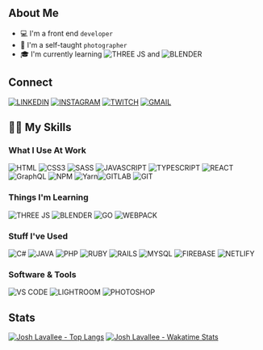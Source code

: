 ## About Me
* 💻 I'm a front end `developer`
* 📸 I'm a self-taught `photographer`
* 🎓 I'm currently learning ![THREE JS](https://img.shields.io/badge/threejs-black?style=for-the-badge&logo=three.js&logoColor=white) and ![BLENDER](https://img.shields.io/badge/blender-%23F5792A.svg?style=for-the-badge&logo=blender&logoColor=white)

## Connect
[![LINKEDIN](https://img.shields.io/badge/linkedin-%230077B5.svg?style=for-the-badge&logo=linkedin&logoColor=white)](https://www.linkedin.com/in/josh-lavallee/)
[![INSTAGRAM](https://img.shields.io/badge/INSTAGRAM-%23E4405F.svg?style=for-the-badge&logo=Instagram&logoColor=white)](https://www.instagram.com/yoshigrams/)
[![TWITCH](https://img.shields.io/badge/TWITCH-%239146FF.svg?style=for-the-badge&logo=Twitch&logoColor=white)](https://www.twitch.com/yoshigrams/)
[![GMAIL](https://img.shields.io/badge/Gmail-D14836?style=for-the-badge&logo=gmail&logoColor=white)](mailto:j.lavallee.dev@gmail.com)

## 🤹‍♂️ My Skills

### What I Use At Work
![HTML](https://img.shields.io/badge/html5-%23E34F26.svg?style=for-the-badge&logo=html5&logoColor=white)
![CSS3](https://img.shields.io/badge/css3-%231572B6.svg?style=for-the-badge&logo=css3&logoColor=white)
![SASS](https://img.shields.io/badge/SASS-hotpink.svg?style=for-the-badge&logo=SASS&logoColor=white)
![JAVASCRIPT](https://img.shields.io/badge/javascript-%23323330.svg?style=for-the-badge&logo=javascript&logoColor=%23F7DF1E)
![TYPESCRIPT](https://img.shields.io/badge/typescript-%23007ACC.svg?style=for-the-badge&logo=typescript&logoColor=white)
![REACT](https://img.shields.io/badge/React-20232A?style=for-the-badge&logo=react&logoColor=61DAFB)
![GraphQL](https://img.shields.io/badge/-GraphQL-E10098?style=for-the-badge&logo=graphql&logoColor=white)
![NPM](https://img.shields.io/badge/NPM-%23000000.svg?style=for-the-badge&logo=npm&logoColor=white)
![Yarn](https://img.shields.io/badge/yarn-%232C8EBB.svg?style=for-the-badge&logo=yarn&logoColor=white)![GITLAB](https://img.shields.io/badge/GitLabCI-%23181717.svg?style=for-the-badge&logo=gitlab&logoColor=white)
![GIT](https://img.shields.io/badge/git-%23F05033.svg?style=for-the-badge&logo=git&logoColor=white)

### Things I'm Learning
![THREE JS](https://img.shields.io/badge/threejs-black?style=for-the-badge&logo=three.js&logoColor=white)
![BLENDER](https://img.shields.io/badge/blender-%23F5792A.svg?style=for-the-badge&logo=blender&logoColor=white)
![GO](https://img.shields.io/badge/go-%2300ADD8.svg?style=for-the-badge&logo=go&logoColor=white)
![WEBPACK](https://img.shields.io/badge/webpack-%238DD6F9.svg?style=for-the-badge&logo=webpack&logoColor=black)

### Stuff I've Used
![C#](https://img.shields.io/badge/c%23-%23239120.svg?style=for-the-badge&logo=c-sharp&logoColor=white)
![JAVA](https://img.shields.io/badge/java-%23ED8B00.svg?style=for-the-badge&logo=java&logoColor=white)
![PHP](https://img.shields.io/badge/php-%23777BB4.svg?style=for-the-badge&logo=php&logoColor=white)
![RUBY](https://img.shields.io/badge/ruby-%23CC342D.svg?style=for-the-badge&logo=ruby&logoColor=white)
![RAILS](https://img.shields.io/badge/rails-%23CC0000.svg?style=for-the-badge&logo=ruby-on-rails&logoColor=white)
![MYSQL](https://img.shields.io/badge/mysql-%2300f.svg?style=for-the-badge&logo=mysql&logoColor=white)
![FIREBASE](https://img.shields.io/badge/firebase-%23039BE5.svg?style=for-the-badge&logo=firebase)
![NETLIFY](https://img.shields.io/badge/netlify-%23000000.svg?style=for-the-badge&logo=netlify&logoColor=#00C7B7)

### Software & Tools
![VS CODE](https://img.shields.io/badge/Visual%20Studio%20Code-0078d7.svg?style=for-the-badge&logo=visual-studio-code&logoColor=white)
![LIGHTROOM](https://img.shields.io/badge/Adobe%20Lightroom-31A8FF.svg?style=for-the-badge&logo=Adobe%20Lightroom&logoColor=white)
![PHOTOSHOP](https://img.shields.io/badge/adobephotoshop-%2331A8FF.svg?style=for-the-badge&logo=adobephotoshop&logoColor=white)

## Stats
[![Josh Lavallee - Top Langs](https://github-readme-stats.vercel.app/api/top-langs/?username=joshlavallee&theme=tokyonight)](https://github.com/joshlavallee/github-readme-stats)
[![Josh Lavallee - Wakatime Stats](https://github-readme-stats.vercel.app/api/wakatime?username=joshlavallee&theme=tokyonight)](https://github.com/joshlavallee/github-readme-stats)


